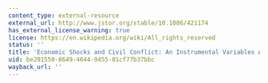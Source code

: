 ```yaml
---
content_type: external-resource
external_url: http://www.jstor.org/stable/10.1086/421174
has_external_license_warning: true
license: https://en.wikipedia.org/wiki/All_rights_reserved
status: ''
title: 'Economic Shocks and Civil Conflict: An Instrumental Variables Approach'
uid: be201550-8649-4644-9455-01cf77b37bbc
wayback_url: ''
---
```


